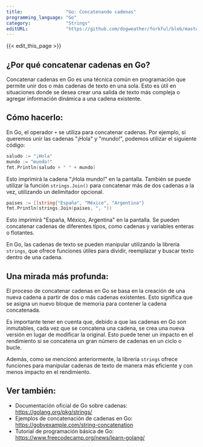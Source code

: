 ```yaml
---
title:                "Go: Concatenando cadenas"
programming_language: "Go"
category:             "Strings"
editURL:              "https://github.com/dogweather/forkful/blob/master/content/es/go/concatenating-strings.md"
---
```


{{< edit_this_page >}}

## ¿Por qué concatenar cadenas en Go?

Concatenar cadenas en Go es una técnica común en programación que permite unir dos o más cadenas de texto en una sola. Esto es útil en situaciones donde se desea crear una salida de texto más compleja o agregar información dinámica a una cadena existente.

## Cómo hacerlo:

En Go, el operador `+` se utiliza para concatenar cadenas. Por ejemplo, si queremos unir las cadenas "¡Hola" y "mundo!", podemos utilizar el siguiente código:

```Go
saludo := "¡Hola"
mundo := "mundo!"
fmt.Println(saludo + " " + mundo)
```

Esto imprimirá la cadena "¡Hola mundo!" en la pantalla. También se puede utilizar la función `strings.Join()` para concatenar más de dos cadenas a la vez, utilizando un delimitador opcional.

```Go
paises := []string{"España", "México", "Argentina"}
fmt.Println(strings.Join(paises, ", "))
```

Esto imprimirá "España, México, Argentina" en la pantalla. Se pueden concatenar cadenas de diferentes tipos, como cadenas y variables enteras o flotantes.

En Go, las cadenas de texto se pueden manipular utilizando la librería `strings`, que ofrece funciones útiles para dividir, reemplazar y buscar texto dentro de una cadena.

## Una mirada más profunda:

El proceso de concatenar cadenas en Go se basa en la creación de una nueva cadena a partir de dos o más cadenas existentes. Esto significa que se asigna un nuevo bloque de memoria para contener la cadena concatenada.

Es importante tener en cuenta que, debido a que las cadenas en Go son inmutables, cada vez que se concatena una cadena, se crea una nueva versión en lugar de modificar la original. Esto puede tener un impacto en el rendimiento si se concatena un gran número de cadenas en un ciclo o bucle.

Además, como se mencionó anteriormente, la librería `strings` ofrece funciones para manipular cadenas de texto de manera más eficiente y con menos impacto en el rendimiento.

## Ver también:

- Documentación oficial de Go sobre cadenas: https://golang.org/pkg/strings/
- Ejemplos de concatenación de cadenas en Go: https://gobyexample.com/string-concatenation
- Tutorial de programación básica de Go: https://www.freecodecamp.org/news/learn-golang/